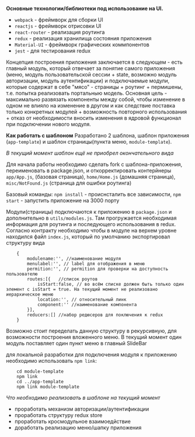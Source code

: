 **Основные технологии/библиотеки под использование на UI.**

* `webpack` - фреймворк для сборки UI
* `reactjs` - фреймворк отрисовки UI
* `react-router` - реализация роутинга
* `redux` - реализация хранилища состояния приложения
* `Material-UI` - фреймворк графических коммпонентов
* `jest` - для тестирования redux 

Концепция построения приложения заключается в следующем - есть главный модуль, который отвечает за понятие самого приложения (меню, модуль пользовательской сессии + state, возможно модуль авторизации, модуль аутентификации) и подключаемые модули, которые содержат в себе "мясо" - страницы + роутинг + пермишены, т.е. попытка реализовать портальныю модель. Основная цель - максимально развязать компоненты между собой, чтобы изменение в одном не влияло на изменение в другом и как следствие поставка только конкретных модулей + возможность повторного использования + отказ от необходимости вносить изменения в ядровой функционал при подключении нового модуля.


**Как работать с шаблоном**
Разработано 2 шаблона, шаблон приложения (`app-template`) и шаблон страницы(пункта меню, `module-template`). 

*В текущий момент шаблон ещё не приобрел окончательного вида*

Для начала работы необходимо сделать fork с шаблона-приложения, переименовать в package.json, и откорректировать контерйнеры `app/App.js`, (базовая страница), `home/Home.js` (домашняя страница), `misc/NotFound.js` (страница для ошибки роутинга)

Базовый команды: `npm install` - происнсталить все зависимости, `npm start` - запустить приложение на 3000 порту

Модули(страницы) подключаются к приложению в `package.json` и дополнительно в `utils/modules.js`. Там прогружается необходимая информация для роутинга и последующего использования в redux. Согласно контракту необходимо чтобы в модуле на верхем уровне находился файл `index.js`, который по умолчанию экспортировал  структуру вида
```
    {
        modulename:'', //наименование модуля
        menulabel:'', // label для отображения в меню
        permition:'', // permition для проверки на доступность пользователю
        routes:[{   //список роутов
            isStart:false, // во всём списке должен быть только один элемент с isStart = true. На текущий момент не реализовано иерархическое меню
            location:'', // относительный линк
            component:'' //наименование компонента
        }],
        reducers:[] //набор редюсеров для поключения к redux
    }
```
Возможно стоит переделать данную структуру в рекурсивную, для возможности построения вложенного меню. В текущий момент один модуль поставляет один пункт меню в главный SlideBar

для локальной разработки для подключения модуля к приложению необходимо использовать `npm link`:
```
    cd module-template
    npm link
    cd ../app-template
    npm link module-template
```
*Что необходимо реализовать в шаблоне на текущий момент*

* проработать механизм авторизации/аутентификации
* проработать структуру redux store 
* проработать кросмодульное взаимоедйствие 
* доработать реализацию меню/шапку приложения 



